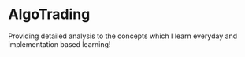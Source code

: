 # AlgoTrading

Providing detailed analysis to the concepts which I learn everyday and implementation based learning!
